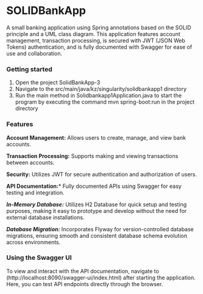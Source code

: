 # SOLIDBankApp

A small banking application using Spring annotations based on the SOLID principle and a UML class diagram. This application features account management, transaction processing, is secured with JWT (JSON Web Tokens) authentication, and is fully documented with Swagger for ease of use and collaboration.

### Getting started
1. Open the project SolidBankApp-3
2. Navigate to the src/main/java/kz/singularity/solidbankapp1 directory
3. Run the main method in Solidbankapp1Application.java to start the program by executing the command mvn spring-boot:run in the project directory

### Features

**Account Management:** Allows users to create, manage, and view bank accounts.

**Transaction Processing:** Supports making and viewing transactions between accounts.

**Security:** Utilizes JWT for secure authentication and authorization of users.

**API Documentation:*** Fully documented APIs using Swagger for easy testing and integration.

***In-Memory Database:*** Utilizes H2 Database for quick setup and testing purposes, making it easy to prototype and develop without the need for external database installations.

***Database Migration:*** Incorporates Flyway for version-controlled database migrations, ensuring smooth and consistent database schema evolution across environments.


### Using the Swagger UI

To view and interact with the API documentation, navigate to (http://localhost:8090/swagger-ui/index.html) after starting the application. Here, you can test API endpoints directly through the browser.


